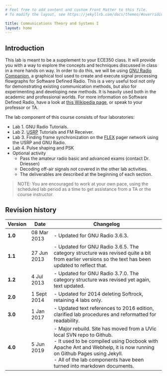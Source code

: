 ```yaml
---
# Feel free to add content and custom Front Matter to this file.
# To modify the layout, see https://jekyllrb.com/docs/themes/#overriding-theme-defaults

title: Communications Theory and Systems I
layout: home
---
```


## Introduction

This lab is meant to be a supplement to your ECE350 class. It will provide you with a way to explore the concepts and techniques discussed in class in a more hands on way. In order to do this, we will be using [GNU Radio Companion](http://gnuradio.org/redmine/projects/gnuradio/wiki/GNURadioCompanion), a graphical tool used to create and execute signal processing flowgraphs for Software Defined Radio. This is a very useful tool not only for demonstrating existing communication methods, but also for experimenting and developing new methods. It is heavily used both in the academic and professional worlds. For more information on Software Defined Radio, have a look at [this Wikipedia page](https://en.wikipedia.org/wiki/Software-defined_radio), or speak to your professor or TA.

The lab component of this course consists of four laboratories:

- Lab 1. GNU Radio Tutorials.
- Lab 2. [USRP](http://en.wikipedia.org/wiki/Universal_Software_Radio_Peripheral) Tutorials and FM Receiver.
- Lab 3. Finding frame synchronization on the [FLEX](<http://en.wikipedia.org/wiki/FLEX_(protocol)>) pager network using the USRP and GNU Radio.
- Lab 4. Pulse shaping and PSK
- Optional activity
  - Pass the amateur radio basic and advanced exams (contact Dr. Driessen)
  - Decoding off-air signals not covered in the other lab activities.
  - The deliverables are described at the beginning of each section.

> NOTE: You are encouraged to work at your own pace, using the scheduled lab period as a time to get assistance from a TA or the course instructor.

## Revision history

Version | Date | Changelog
------- | ---- | ---------
**1.0** | 08 Mar 2013 | - Updated for GNU Radio 3.6.3.
**1.1** | 27 Jun 2013 | - Updated for GNU Radio 3.6.5. The category structure was revised quite a bit from earlier versions so the text has been updated to reflect that.
**1.2** | 4 Jul 2013 | - Updated for GNU Radio 3.7.0. The category structure was revised yet again, text updated.
**2.0** | 1 Sept 2014 | - Updated for 2014 deleting Softrock, retaining 4 labs only.
**3.0** | 1 Jan 2017 | - Updated text references to 2016 edition, clarified lab procedures and reformatted for readability.
**4.0** | 5 Jun 2019 | - Major rebuild. Site has moved from a UVic local SVN repo to Github.<br> - It used to be compiled using Docbook with Apache Ant and Webhelp, it is now running on Github Pages using Jekyll.<br> - All of the lab components have been turned into markdown documents.